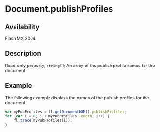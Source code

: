 # Document.publishProfiles

## Availability

Flash MX 2004.

## Description

Read-only property; `string[]`; An array of the publish profile names for the document.

## Example

The following example displays the names of the publish profiles for the document:

```javascript
var myPubProfiles = fl.getDocumentDOM().publishProfiles;
for (var i = 0; i < myPubProfiles.length; i++) {
    fl.trace(myPubProfiles[i]);
}
```
